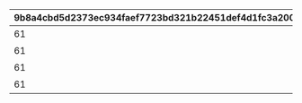 |9b8a4cbd5d2373ec934faef7723bd321b22451def4d1fc3a2001383601c678f6|b8d35aa2aa23e6a4f36909fcd5870908a4952d949136101ed79a4daa4cafd207|09df2efe565a2368244798a0fc84b13837e1a5983560b6e218e868186c17d68a|7599ce4a65f65b6e5da463d4ccabe22f770567ca9f8d438fe1fe03f645d4e8ca|df7bd84b9f710513443c925bb5d35432fac915475857f6e6ce3c356daad22103|7fda187b4d7dff6e7fe296c0bbb554a09f3b8f94d6951c20b70bcbcebe4f8d13|527ff2a8b5b97204852403b60d2515516fa510f72b4efe1512760e99e07968a7|3d30ae8d40d6a76cd0b75c436286b8cdb6e2a6adbf20528b61254b99843f0dc0|196383e0ba4884b6b69ea829537a3e1227160d7017a5493c85b15219f7df6eaf|c28ddeb97fef692170adf5326d68e62f304c660c2858d88453a52d8a39e4f795|3f9b55c96b20d2dfc46654d0a369ca64ea263033d48159c737c40b0f93626e2e|467185a375b742a4e0198756b02dca556f22e21fedf51739c1c9544860afb531|7480f8c9c365520e2047fcba0e142ad39c7f68413a329f9a9ff5bff8108809af|7733697e3c2048383840a5562dff5b9f5723d430b826b52466a3220bb4d3f4d6|80edb7904dff2fa3c84d1d4e00d869f87d62768906256d96036c2cff61b70458|
| --- | --- | --- | --- | --- | --- | --- | --- | --- | --- | --- | --- | --- | --- | --- |
|61|-440|135501|1020801||10208|2025/08/31 12:00:00|アイラ|2030/01/01 14:59:59|1|0|1|2|6.695|102|
|61|-440|135501|1020802||10208|2025/08/31 12:00:00|アイラ|2030/01/01 14:59:59|5|0|1|2|5.572|103|
|61|-440|135602|1020803||10208|2025/08/31 12:00:00|シナツ|2030/01/01 14:59:59|5|0|2|1|12.244|202|
|61|-440|135602|1020804||10208|2025/08/31 12:00:00|シナツ|2030/01/01 14:59:59|2|0|2|1|6.876|203|